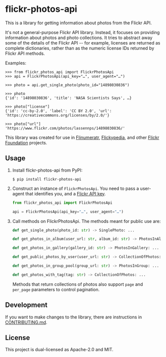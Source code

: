 # flickr-photos-api

This is a library for getting information about photos from the Flickr API.

It's not a general-purpose Flickr API library.
Instead, it focuses on providing information about photos and photo collections.
It tries to abstract away some of the details of the Flickr API -- for example, licenses are returned as complete dictionaries, rather than as the numeric license IDs returned by Flickr API methods.

Examples:

```console
>>> from flickr_photos_api import FlickrPhotosApi
>>> api = FlickrPhotosApi(api_key="…", user_agent="…")

>>> photo = api.get_single_photo(photo_id="14898030836")

>>> photo
{'id': '14898030836', 'title': 'NASA Scientists Says', …}

>>> photo["license"]
{'id': 'cc-by-2.0', 'label': 'CC BY 2.0', 'url': 'https://creativecommons.org/licenses/by/2.0/'}

>>> photo["url"]
'https://www.flickr.com/photos/lassennps/14898030836/'
```

This library was created for use in [Flinumeratr], [Flickypedia], and other [Flickr Foundation] projects.

[Flinumeratr]: https://github.com/Flickr-Foundation/flinumeratr
[Flickypedia]: https://commons.wikimedia.org/wiki/Commons:Flickypedia
[Flickr Foundation]: https://www.flickr.org/

## Usage

1.  Install flickr-photos-api from PyPI:

    ```console
    $ pip install flickr-photos-api
    ```

2.  Construct an instance of `FlickrPhotosApi`.
    You need to pass a user-agent that identifies you, and a [Flickr API key][key].

    ```python
    from flickr_photos_api import FlickrPhotosApi

    api = FlickrPhotosApi(api_key="…", user_agent="…")
    ```

3.  Call methods on FlickrPhotosApi.
    The methods meant for public use are:

    ```python
    def get_single_photo(photo_id: str) -> SinglePhoto: ...

    def get_photos_in_album(user_url: str, album_id: str) -> PhotosInAlbum: ...

    def get_photos_in_gallery(gallery_id: str) -> PhotosInGallery: ...

    def get_public_photos_by_user(user_url: str) -> CollectionOfPhotos: ...

    def get_photos_in_group_pool(group_url: str) -> PhotosInGroup: ...

    def get_photos_with_tag(tag: str) -> CollectionOfPhotos: ...
    ```

    Methods that return collections of photos also support `page` and `per_page` parameters to control pagination.

[key]: https://www.flickr.com/services/api/misc.api_keys.html

## Development

If you want to make changes to the library, there are instructions in [CONTRIBUTING.md](./CONTRIBUTING.md).

## License

This project is dual-licensed as Apache-2.0 and MIT.
